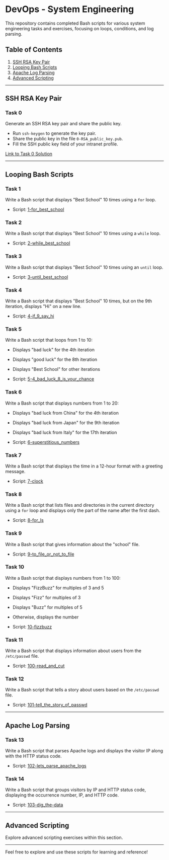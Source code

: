# DevOps - System Engineering

This repository contains completed Bash scripts for various system engineering tasks and exercises, focusing on loops, conditions, and log parsing.

## Table of Contents

1. [SSH RSA Key Pair](#ssh-rsa-key-pair)
2. [Looping Bash Scripts](#looping-bash-scripts)
3. [Apache Log Parsing](#apache-log-parsing)
4. [Advanced Scripting](#advanced-scripting)

---

## SSH RSA Key Pair

### Task 0

Generate an SSH RSA key pair and share the public key.

- Run `ssh-keygen` to generate the key pair.
- Share the public key in the file `0-RSA_public_key.pub`.
- Fill the SSH public key field of your intranet profile.

[Link to Task 0 Solution](0x04-loops_conditions_and_parsing/0-RSA_public_key.pub)

---

## Looping Bash Scripts

### Task 1

Write a Bash script that displays "Best School" 10 times using a `for` loop.

- Script: [1-for_best_school](0x04-loops_conditions_and_parsing/1-for_best_school)

### Task 2

Write a Bash script that displays "Best School" 10 times using a `while` loop.

- Script: [2-while_best_school](0x04-loops_conditions_and_parsing/2-while_best_school)

### Task 3

Write a Bash script that displays "Best School" 10 times using an `until` loop.

- Script: [3-until_best_school](0x04-loops_conditions_and_parsing/3-until_best_school)

### Task 4

Write a Bash script that displays "Best School" 10 times, but on the 9th iteration, displays "Hi" on a new line.

- Script: [4-if_9_say_hi](0x04-loops_conditions_and_parsing/4-if_9_say_hi)

### Task 5

Write a Bash script that loops from 1 to 10:
- Displays "bad luck" for the 4th iteration
- Displays "good luck" for the 8th iteration
- Displays "Best School" for other iterations

- Script: [5-4_bad_luck_8_is_your_chance](0x04-loops_conditions_and_parsing/5-4_bad_luck_8_is_your_chance)

### Task 6

Write a Bash script that displays numbers from 1 to 20:
- Displays "bad luck from China" for the 4th iteration
- Displays "bad luck from Japan" for the 9th iteration
- Displays "bad luck from Italy" for the 17th iteration

- Script: [6-superstitious_numbers](0x04-loops_conditions_and_parsing/6-superstitious_numbers)

### Task 7

Write a Bash script that displays the time in a 12-hour format with a greeting message.

- Script: [7-clock](0x04-loops_conditions_and_parsing/7-clock)

### Task 8

Write a Bash script that lists files and directories in the current directory using a `for` loop and displays only the part of the name after the first dash.

- Script: [8-for_ls](0x04-loops_conditions_and_parsing/8-for_ls)

### Task 9

Write a Bash script that gives information about the "school" file.

- Script: [9-to_file_or_not_to_file](0x04-loops_conditions_and_parsing/9-to_file_or_not_to_file)

### Task 10

Write a Bash script that displays numbers from 1 to 100:
- Displays "FizzBuzz" for multiples of 3 and 5
- Displays "Fizz" for multiples of 3
- Displays "Buzz" for multiples of 5
- Otherwise, displays the number

- Script: [10-fizzbuzz](0x04-loops_conditions_and_parsing/10-fizzbuzz)

### Task 11

Write a Bash script that displays information about users from the `/etc/passwd` file.

- Script: [100-read_and_cut](0x04-loops_conditions_and_parsing/100-read_and_cut)

### Task 12

Write a Bash script that tells a story about users based on the `/etc/passwd` file.

- Script: [101-tell_the_story_of_passwd](0x04-loops_conditions_and_parsing/101-tell_the_story_of_passwd)

---

## Apache Log Parsing

### Task 13

Write a Bash script that parses Apache logs and displays the visitor IP along with the HTTP status code.

- Script: [102-lets_parse_apache_logs](0x04-loops_conditions_and_parsing/102-lets_parse_apache_logs)

### Task 14

Write a Bash script that groups visitors by IP and HTTP status code, displaying the occurrence number, IP, and HTTP code.

- Script: [103-dig_the-data](0x04-loops_conditions_and_parsing/103-dig_the-data)

---

## Advanced Scripting

Explore advanced scripting exercises within this section.

---

Feel free to explore and use these scripts for learning and reference!
